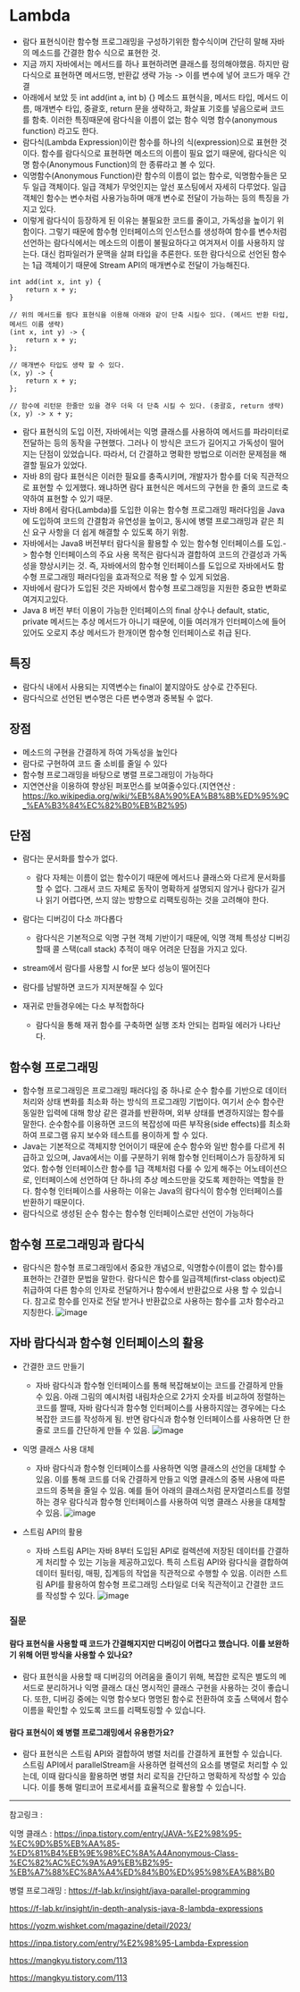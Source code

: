 # Lambda 
- 람다 표현식이란 함수형 프로그래밍을 구성하기위한 함수식이며 간단히 말해 자바의 메소드를 간결한 함수 식으로 표현한 것.
- 지금 까지 자바에서는 메서드를 하나 표현하려면 클래스를 정의해야했음. 하지만 람다식으로 표현하면 메서드명, 반환값 생략 가능 -> 이를 변수에 넣어 코드가 매우 간결
- 아래에서 보았 듯 int add(int a, int b) {} 메소드 표현식을, 메서드 타입, 메서드 이름, 매개변수 타입, 중괄호, return 문을 생략하고, 화살표 기호를 넣음으로써 코드를 함축. 이러한 특징때문에 람다식을 이름이 없는 함수 익명 함수(anonymous function) 라고도 한다.
- 람다식(Lambda Expression)이란 함수를 하나의 식(expression)으로 표현한 것이다. 함수를 람다식으로 표현하면 메소드의 이름이 필요 없기 때문에, 람다식은 익명 함수(Anonymous Function)의 한 종류라고 볼 수 있다.
- 익명함수(Anonymous Function)란 함수의 이름이 없는 함수로, 익명함수들은 모두 일급 객체이다. 일급 객체가 무엇인지는 앞선 포스팅에서 자세히 다루었다. 일급 객체인 함수는 변수처럼 사용가능하며 매개 변수로 전달이 가능하는 등의 특징을 가지고 있다.
- 이렇게 람다식이 등장하게 된 이유는 불필요한 코드를 줄이고, 가독성을 높이기 위함이다. 그렇기 때문에 함수형 인터페이스의 인스턴스를 생성하여 함수를 변수처럼 선언하는 람다식에서는 메소드의 이름이 불필요하다고 여겨져서 이를 사용하지 않는다. 대신 컴파일러가 문맥을 살펴 타입을 추론한다. 또한 람다식으로 선언된 함수는 1급 객체이기 때문에 Stream API의 매개변수로 전달이 가능해진다.

```
int add(int x, int y) {
    return x + y;
}

// 위의 메서드를 람다 표현식을 이용해 아래와 같이 단축 시킬수 있다. (메서드 반환 타입, 메서드 이름 생략)
(int x, int y) -> {
	return x + y;
};

// 매개변수 타입도 생략 할 수 있다.
(x, y) -> {
	return x + y;
};

// 함수에 리턴문 한줄만 있을 경우 더욱 더 단축 시킬 수 있다. (중괄호, return 생략)
(x, y) -> x + y;
```

- 람다 표현식의 도입 이전, 자바에서는 익명 클래스를 사용하여 메서드를 파라미터로 전달하는 등의 동작을 구현했다. 그러나 이 방식은 코드가 길어지고 가독성이 떨어지는 단점이 있었습니다. 따라서, 더 간결하고 명확한 방법으로 이러한 문제점을 해결할 필요가 있었다.
- 자바 8의 람다 표현식은 이러한 필요를 충족시키며, 개발자가 함수를 더욱 직관적으로 표현할 수 있게했다. 왜냐하면 람다 표현식은 메서드의 구현을 한 줄의 코드로 축약하여 표현할 수 있기 때문.
- 자바 8에서 람다(Lambda)를 도입한 이유는 함수형 프로그래밍 패러다임을 Java에 도입하여 코드의 간결함과 유연성을 높이고, 동시에 병렬 프로그래밍과 같은 최신 요구 사항을 더 쉽게 해결할 수 있도록 하기 위함.
- 자바에서는 Java8 버전부터 람다식을 활용할 수 있는 함수형 인터페이스를 도입.-> 함수형 인터페이스의 주요 사용 목적은 람다식과 결합하여 코드의 간결성과 가독성을 향상시키는 것. 즉, 자바에서의 함수형 인터페이스를 도입으로 자바에서도 함수형 프로그래밍 패러다임을 효과적으로 적용 할 수 있게 되었음.
- 자바에서 람다가 도입된 것은 자바에서 함수형 프로그래밍을 지원한 중요한 변화로 여겨지고있다. 
- Java 8 버전 부터 이용이 가능한 인터페이스의 final 상수나 default, static, private 메서드는 추상 메서드가 아니기 때문에, 이들 여러개가 인터페이스에 들어있어도 오로지 추상 메서드가 한개이면 함수형 인터페이스로 취급 된다.


## 특징
- 람다식 내에서 사용되는 지역변수는 final이 붙지않아도 상수로 간주된다.
- 람다식으로 선언된 변수명은 다른 변수명과 중복될 수 없다. 

## 장점
- 메소드의 구현을 간결하게 하여 가독성을 높인다
- 람다로 구현하여 코드 줄 소비를 줄일 수 있다
- 함수형 프로그래밍을 바탕으로 병렬 프로그래밍이 가능하다
- 지연연산을 이용하여 향상된 퍼포먼스를 보여줄수있다.(지연연산 : https://ko.wikipedia.org/wiki/%EB%8A%90%EA%B8%8B%ED%95%9C_%EA%B3%84%EC%82%B0%EB%B2%95)

## 단점
- 람다는 문서화를 할수가 없다. 
    - 람다 자체는 이름이 없는 함수이기 때문에 메서드나 클래스와 다르게 문서화를 할 수 없다. 그래서 코드 자체로 동작이 명확하게 설명되지 않거나 람다가 길거나 읽기 어렵다면, 쓰지 않는 방향으로 리팩토링하는 것을 고려해야 한다. 
- 람다는 디버깅이 다소 까다롭다
    - 람다식은 기본적으로 익명 구현 객체 기반이기 때문에, 익명 객체 특성상 디버깅 할때 콜 스택(call stack) 추적이 매우 어려운 단점을 가지고 있다.

- stream에서 람다를 사용할 시 for문 보다 성능이 떨어진다
- 람다를 남발하면 코드가 지저분해질 수 있다
-  재귀로 만들경우에는 다소 부적합하다
    - 람다식을 통해 재귀 함수를 구축하면 실행 조차 안되는 컴파일 에러가 나타난다. 

## 함수형 프로그래밍
- 함수형 프로그래밍은 프로그래밍 패러다임 중 하나로 순수 함수를 기반으로 데이터 처리와 상태 변화를 최소화 하는 방식의 프로그래밍 기법이다. 여기서 순수 함수란 동일한 입력에 대해 항상 같은 결과를 반환하며, 외부 상태를 변경하지않는 함수를 말한다. 순수함수를 이용하면 코드의 복잡성에 따른 부작용(side effects)를 최소화 하여 프로그램 유지 보수와 테스트를 용이하게 할 수 있다.
- Java는 기본적으로 객체지향 언어이기 때문에 순수 함수와 일반 함수를 다르게 취급하고 있으며, Java에서는 이를 구분하기 위해 함수형 인터페이스가 등장하게 되었다.  함수형 인터페이스란 함수를 1급 객체처럼 다룰 수 있게 해주는 어노테이션으로, 인터페이스에 선언하여 단 하나의 추상 메소드만을 갖도록 제한하는 역할을 한다. 함수형 인터페이스를 사용하는 이유는 Java의 람다식이 함수형 인터페이스를 반환하기 때문이다.
- 람다식으로 생성된 순수 함수는 함수형 인터페이스로만 선언이 가능하다

## 함수형 프로그래밍과 람다식
- 람다식은 함수형 프로그래밍에서 중요한 개념으로, 익명함수(이름이 없는 함수)를 표현하는 간결한 문법을 말한다. 람다식은 함수를 일급객체(first-class object)로 취급하여 다른 함수의 인자로 전달하거나 함수에서 반환값으로 사용 할 수 있습니다. 참고로 함수를 인자로 전달 받거나 반환값으로 사용하는 함수를 고차 함수라고 지칭한다.
![image](https://github.com/user-attachments/assets/42bf06d7-8b84-4311-8f62-3421462ddadd)

## 자바 람다식과 함수형 인터페이스의 활용
- 간결한 코드 만들기 
    - 자바 람다식과 함수형 인터페이스를 통해 복잡해보이는 코드를 간결하게 만들 수 있음. 아래 그림의 예시처럼 내림차순으로 2가지 숫자를 비교하여 정렬하는 코드를 짤때, 자바 람다식과 함수형 인터페이스를 사용하지않는 경우에는 다소 복잡한 코드를 작성하게 됨. 반면 람다식과 함수형 인터페이스를 사용하면 단 한줄로 코드를 간단하게 만들 수 있음.
    ![image](https://github.com/user-attachments/assets/5967fe08-9ef4-4960-98bc-e0e201304e3e)

- 익명 클래스 사용 대체 
    - 자바 람다식과 함수형 인터페이스를 사용하면 익명 클래스의 선언을 대체할 수 있음. 이를 통해 코드를 더욱 간결하게 만들고 익명 클래스의 중복 사용에 따른 코드의 중복을 줄일 수 있음. 예를 들어 아래의 클래스처럼 문자열리스트를 정렬하는 경우 람다식과 함수형 인터페이스를 사용하여 익명 클래스 사용을 대체할 수 있음.
    ![image](https://github.com/user-attachments/assets/6afaba0d-dbb7-4275-882a-a4fdc902c929)

- 스트림 API의 활용
    - 자바 스트림 API는 자바 8부터 도입된 API로 컬렉션에 저장된 데이터를 간결하게 처리할 수 있는 기능을 제공하고있다. 특히 스트림 API와 람다식을 결합하여 데이터 필터링, 매핑, 집계등의 작업을 직관적으로 수행할 수 있음. 이러한 스트림 API를 활용하여 함수형 프로그래밍 스타일로 더욱 직관적이고 간결한 코드를 작성할 수 있다.
    ![image](https://github.com/user-attachments/assets/478ef30d-fb98-4721-a07d-6ed7b0878e1d)


### 질문
#### 람다 표현식을 사용할 때 코드가 간결해지지만 디버깅이 어렵다고 했습니다. 이를 보완하기 위해 어떤 방식을 사용할 수 있나요?
- 람다 표현식을 사용할 때 디버깅의 어려움을 줄이기 위해, 복잡한 로직은 별도의 메서드로 분리하거나 익명 클래스 대신 명시적인 클래스 구현을 사용하는 것이 좋습니다. 또한, 디버깅 중에는 익명 함수보다 명명된 함수로 전환하여 호출 스택에서 함수 이름을 확인할 수 있도록 코드를 리팩토링할 수 있습니다.

#### 람다 표현식이 왜 병렬 프로그래밍에서 유용한가요?
- 람다 표현식은 스트림 API와 결합하여 병렬 처리를 간결하게 표현할 수 있습니다. 스트림 API에서 parallelStream을 사용하면 컬렉션의 요소를 병렬로 처리할 수 있는데, 이때 람다식을 활용하면 병렬 처리 로직을 간단하고 명확하게 작성할 수 있습니다. 이를 통해 멀티코어 프로세서를 효율적으로 활용할 수 있습니다.

---
참고링크 :

익명 클래스 : 
https://inpa.tistory.com/entry/JAVA-%E2%98%95-%EC%9D%B5%EB%AA%85-%ED%81%B4%EB%9E%98%EC%8A%A4Anonymous-Class-%EC%82%AC%EC%9A%A9%EB%B2%95-%EB%A7%88%EC%8A%A4%ED%84%B0%ED%95%98%EA%B8%B0

병렬 프로그래밍 : https://f-lab.kr/insight/java-parallel-programming

https://f-lab.kr/insight/in-depth-analysis-java-8-lambda-expressions

https://yozm.wishket.com/magazine/detail/2023/

https://inpa.tistory.com/entry/%E2%98%95-Lambda-Expression

https://mangkyu.tistory.com/113

https://mangkyu.tistory.com/113